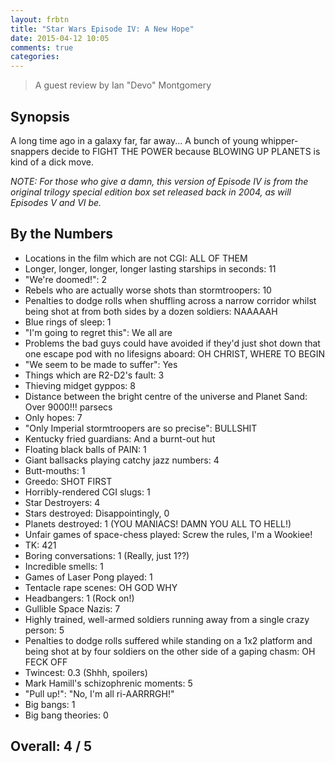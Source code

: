 ```yaml
---
layout: frbtn
title: "Star Wars Episode IV: A New Hope"
date: 2015-04-12 10:05
comments: true
categories: 
---
```


> A guest review by Ian "Devo" Montgomery

## Synopsis

A long time ago in a galaxy far, far away... A bunch of young whipper-snappers decide to FIGHT THE POWER because BLOWING UP PLANETS is kind of a dick move.

*NOTE: For those who give a damn, this version of Episode IV is from the original trilogy special edition box set released back in 2004, as will Episodes V and VI be.*

## By the Numbers

* Locations in the film which are not CGI: ALL OF THEM
* Longer, longer, longer, longer lasting starships in seconds: 11
* "We're doomed!": 2
* Rebels who are actually worse shots than stormtroopers: 10
* Penalties to dodge rolls when shuffling across a narrow corridor whilst being shot at from both sides by a dozen soldiers: NAAAAAH
* Blue rings of sleep: 1
* "I'm going to regret this": We all are
* Problems the bad guys could have avoided if they'd just shot down that one escape pod with no lifesigns aboard: OH CHRIST, WHERE TO BEGIN
* "We seem to be made to suffer": Yes
* Things which are R2-D2's fault: 3
* Thieving midget gyppos: 8
* Distance between the bright centre of the universe and Planet Sand: Over 9000!!! parsecs
* Only hopes: 7
* "Only Imperial stormtroopers are so precise": BULLSHIT
* Kentucky fried guardians: And a burnt-out hut
* Floating black balls of PAIN: 1
* Giant ballsacks playing catchy jazz numbers: 4
* Butt-mouths: 1
* Greedo: SHOT FIRST
* Horribly-rendered CGI slugs: 1
* Star Destroyers: 4
* Stars destroyed: Disappointingly, 0
* Planets destroyed: 1 (YOU MANIACS! DAMN YOU ALL TO HELL!)
* Unfair games of space-chess played: Screw the rules, I'm a Wookiee!
* TK: 421
* Boring conversations: 1 (Really, just 1??)
* Incredible smells: 1
* Games of Laser Pong played: 1
* Tentacle rape scenes: OH GOD WHY
* Headbangers: 1 (Rock on!)
* Gullible Space Nazis: 7
* Highly trained, well-armed soldiers running away from a single crazy person: 5
* Penalties to dodge rolls suffered while standing on a 1x2 platform and being shot at by four soldiers on the other side of a gaping chasm: OH FECK OFF
* Twincest: 0.3 (Shhh, spoilers)
* Mark Hamill's schizophrenic moments: 5
* "Pull up!": "No, I'm all ri-AARRRGH!"
* Big bangs: 1
* Big bang theories: 0

## Overall: 4 / 5
